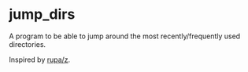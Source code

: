 # jump_dirs

A program to be able to jump around the most recently/frequently used directories.

Inspired by [rupa/z](https://github.com/rupa/z).
